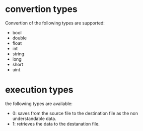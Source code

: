 # convertion types
Convertion of the following types are supported:

* bool
* double
* float
* int
* string
* long
* short
* uint

# execution types
the following types are available:

* 0: saves from the source file to the destination file as the non understandable data.
* 1: retrieves the data to the destanation file.
